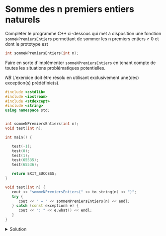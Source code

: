 # Somme des n premiers entiers naturels 

Compléter le programme C++ ci-dessous qui met à disposition une fonction `sommeNPremiersEntiers` permettant de sommer les n premiers entiers ≥ 0 et dont le prototype est

~~~cpp
int sommeNPremiersEntiers(int n);
~~~

Faire en sorte d'implémenter `sommeNPremiersEntiers` en tenant compte de toutes les situations problématiques potentielles.

_NB_ L'exercice doit être résolu en utilisant exclusivement une(des) exception(s) prédéfinie(s).

~~~cpp
#include <cstdlib>
#include <iostream>
#include <stdexcept>
#include <string>
using namespace std;


int sommeNPremiersEntiers(int n);
void test(int n);

int main() {

   test(-1);
   test(0);
   test(1);
   test(65535);
   test(65536);

   return EXIT_SUCCESS;
}

void test(int n) {
   cout << "sommeNPremiersEntiers(" << to_string(n) << ")";
   try {
      cout << " = " << sommeNPremiersEntiers(n) << endl;
   } catch (const exception& e) {
      cout << ": " << e.what() << endl;
   }
}
~~~



<details>
<summary>Solution</summary>

~~~cpp
#include <cstdlib>
#include <iostream>
#include <limits>
#include <stdexcept>
#include <string>
using namespace std;

using ullong = unsigned long long;

int sommeNPremiersEntiers(int n);
void test(int n);

int main() {

   test(-1);
   test(0);
   test(1);
   test(65535);
   test(65536);

   return EXIT_SUCCESS;
}

int sommeNPremiersEntiers(int n) {
   if (n < 0)
      throw invalid_argument("Argument non valide: n doit etre >= 0");      
   const ullong SOMME = (ullong) n * ((ullong) n + 1) / 2;
   if (SOMME > numeric_limits<int>::max())
      throw overflow_error("Un debordement est survenu dans les calculs");
   return (int) SOMME;
}

void test(int n) {
   cout << "sommeNPremiersEntiers(" << to_string(n) << ")";
   try {
      cout << " = " << sommeNPremiersEntiers(n) << endl;
   } catch (const exception& e) {
      cout << ": " << e.what() << endl;
   }
}

// sommeNPremiersEntiers(-1): Argument non valide: n doit etre >= 0
// sommeNPremiersEntiers(0) = 0
// sommeNPremiersEntiers(1) = 1
// sommeNPremiersEntiers(65535) = 2147450880
// sommeNPremiersEntiers(65536): Un debordement est survenu dans les calculs
~~~



</details>
